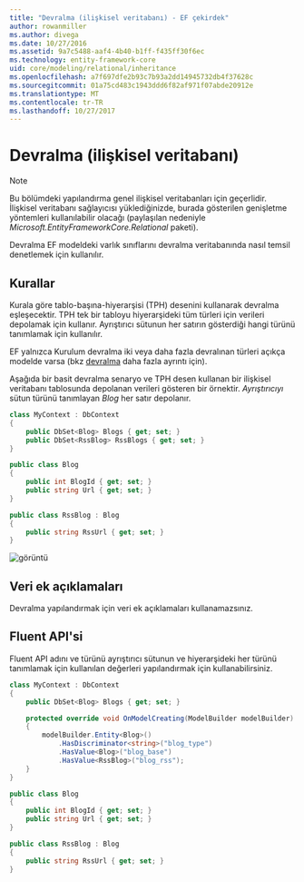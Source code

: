```yaml
---
title: "Devralma (ilişkisel veritabanı) - EF çekirdek"
author: rowanmiller
ms.author: divega
ms.date: 10/27/2016
ms.assetid: 9a7c5488-aaf4-4b40-b1ff-f435ff30f6ec
ms.technology: entity-framework-core
uid: core/modeling/relational/inheritance
ms.openlocfilehash: a7f697dfe2b93c7b93a2dd14945732db4f37628c
ms.sourcegitcommit: 01a75cd483c1943ddd6f82af971f07abde20912e
ms.translationtype: MT
ms.contentlocale: tr-TR
ms.lasthandoff: 10/27/2017
---
```

# <a name="inheritance-relational-database"></a>Devralma (ilişkisel veritabanı)

> [!NOTE]  
> Bu bölümdeki yapılandırma genel ilişkisel veritabanları için geçerlidir. İlişkisel veritabanı sağlayıcısı yüklediğinizde, burada gösterilen genişletme yöntemleri kullanılabilir olacağı (paylaşılan nedeniyle *Microsoft.EntityFrameworkCore.Relational* paketi).

Devralma EF modeldeki varlık sınıflarını devralma veritabanında nasıl temsil denetlemek için kullanılır.

## <a name="conventions"></a>Kurallar

Kurala göre tablo-başına-hiyerarşisi (TPH) desenini kullanarak devralma eşleşecektir. TPH tek bir tabloyu hiyerarşideki tüm türleri için verileri depolamak için kullanır. Ayrıştırıcı sütunun her satırın gösterdiği hangi türünü tanımlamak için kullanılır.

EF yalnızca Kurulum devralma iki veya daha fazla devralınan türleri açıkça modelde varsa (bkz [devralma](../inheritance.md) daha fazla ayrıntı için).

Aşağıda bir basit devralma senaryo ve TPH desen kullanan bir ilişkisel veritabanı tablosunda depolanan verileri gösteren bir örnektir. *Ayrıştırıcıyı* sütun türünü tanımlayan *Blog* her satır depolanır.

<!-- [!code-csharp[Main](samples/core/relational/Modeling/Conventions/Samples/InheritanceDbSets.cs)] -->
``` csharp
class MyContext : DbContext
{
    public DbSet<Blog> Blogs { get; set; }
    public DbSet<RssBlog> RssBlogs { get; set; }
}

public class Blog
{
    public int BlogId { get; set; }
    public string Url { get; set; }
}

public class RssBlog : Blog
{
    public string RssUrl { get; set; }
}
```

![görüntü](_static/inheritance-tph-data.png)

## <a name="data-annotations"></a>Veri ek açıklamaları

Devralma yapılandırmak için veri ek açıklamaları kullanamazsınız.

## <a name="fluent-api"></a>Fluent API'si

Fluent API adını ve türünü ayrıştırıcı sütunun ve hiyerarşideki her türünü tanımlamak için kullanılan değerleri yapılandırmak için kullanabilirsiniz.

<!-- [!code-csharp[Main](samples/core/relational/Modeling/FluentAPI/Samples/InheritanceTPHDiscriminator.cs?highlight=7,8,9,10)] -->
``` csharp
class MyContext : DbContext
{
    public DbSet<Blog> Blogs { get; set; }

    protected override void OnModelCreating(ModelBuilder modelBuilder)
    {
        modelBuilder.Entity<Blog>()
            .HasDiscriminator<string>("blog_type")
            .HasValue<Blog>("blog_base")
            .HasValue<RssBlog>("blog_rss");
    }
}

public class Blog
{
    public int BlogId { get; set; }
    public string Url { get; set; }
}

public class RssBlog : Blog
{
    public string RssUrl { get; set; }
}
```
